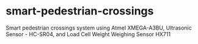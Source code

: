 # smart-pedestrian-crossings
Smart pedestrian crossings system using Atmel XMEGA-A3BU, Ultrasonic Sensor - HC-SR04, and  Load Cell Weight Weighing Sensor HX711
